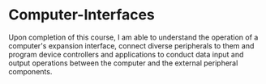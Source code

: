 # Computer-Interfaces
Upon completion of this course, I am able to understand the operation of a computer's expansion interface, connect diverse peripherals to them and program device controllers and applications to conduct data input and output operations between the computer and the external peripheral components.

